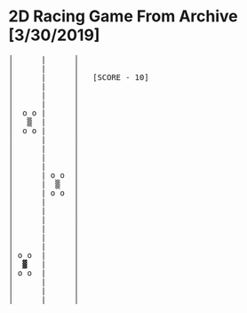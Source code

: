 # 2D Racing Game From Archive [3/30/2019]

<pre>
│      |      │
│      |      │
│      |      │   [SCORE - 10]
│      |      │
│      |      │
│      |      │
│  o o |      │
│   ▒  |      │
│  o o |      │
│      |      │
│      |      │
│      |      │
│      |      │
│      | o o  │
│      |  ▒   │
│      | o o  │
│      |      │
│      |      │
│      |      │
│      |      │
│      |      │
│      |      │
│ o o  |      │
│  ▓   |      │
│ o o  |      │
│      |      │
│      |      │
│      |      │
</pre>
